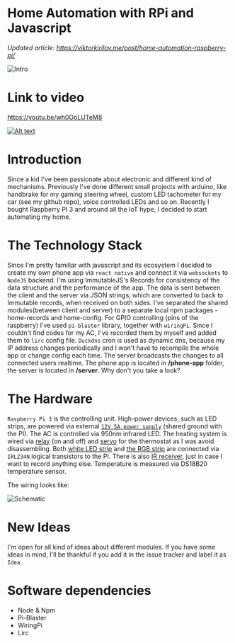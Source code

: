 # Home Automation with RPi and Javascript

*Updated article: https://viktorkirilov.me/post/home-automation-raspberry-pi/* 

![Intro](https://raw.githubusercontent.com/deepsyx/home-automation/master/Intro.png)

Link to video
=======

https://youtu.be/wh0OoLUTeM8

[![Alt text](http://i.imgur.com/7ZGu5tX.png)](https://youtu.be/wh0OoLUTeM8)

Introduction
=======
Since a kid I've been passionate about electronic and different kind of mechanisms. Previously I've done different small projects with arduino, like handbrake for my gaming steering wheel, custom LED tachometer for my car (see my github repo), voice controlled LEDs and so on. Recently I bought Raspberry PI 3 and around all the IoT hype, I decided to start automating my home.

The Technology Stack
=======
Since I'm pretty familiar with javascript and its ecosystem I decided to create my own phone app via `react native` and connect it via `websockets` to `NodeJS` backend. I'm using ImmutableJS's Records for consistency of the data structure and the performance of the app. The data is sent between the client and the server via JSON strings, which are converted to  back to Immutable records, when received on both sides. I've separated the shared modules(between client and server) to a separate local npm packages - home-records and home-config. For GPIO controlling (pins of the raspberry) I've used `pi-blaster` library, together with `wiringPi`. Since I couldn't find codes for my AC, I've recorded them by myself and added them to `lirc` config file. `Duckdns` cron is used as dynamic dns, because my IP address changes periodically and I won't have to recompile the whole app or change config each time. The server broadcasts the changes to all connected users realtime. The phone app is located in **/phone-app** folder, the server is located in **/server**. Why don't you take a look?

The Hardware
=======
`Raspberry Pi 3` is the controlling unit. High-power devices, such as LED strips, are powered via external [`12V 5A power supply`](http://img.dxcdn.com/productimages/sku_152373_2.jpg) (shared ground with the PI). The AC is controlled via 950nm infrared LED. The heating system is wired via [relay](http://img.dxcdn.com/productimages/sku_121354_2.jpg) (on and off) and [servo](https://cdn.instructables.com/FCM/8DKT/IBXMML6A/FCM8DKTIBXMML6A.MEDIUM.jpg) for the thermostat as I was avoid disassembling. Both [white LED strip](http://www.saving-star.com/wp-content/uploads/2015/08/Flexible-Top-LED-Strips-FL-F5060W15F12-12-.jpg) and [the RGB strip](http://www.ledssuperbright.com/images/ledstrip5ft.jpg) are connected via `IRLZ34N` logical transistors to the PI. There is also [IR receiver](https://i.stack.imgur.com/rojKP.jpg), just in case I want to record anything else. Temperature is measured via DS18B20 temperature sensor.

The wiring looks like:

![Schematic](https://raw.githubusercontent.com/deepsyx/home-automation/master/Schematic.png)

New Ideas
=======
I'm open for all kind of ideas about different modules. If you have some ideas in mind, I'll be thankful if you add it in the issue tracker and label it as `Idea`.

Software dependencies
========
* Node & Npm
* Pi-Blaster
* WiringPi
* Lirc
